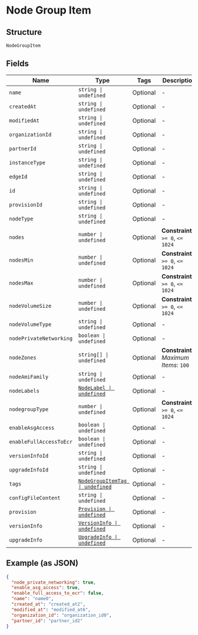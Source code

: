 
# Node Group Item

## Structure

`NodeGroupItem`

## Fields

| Name | Type | Tags | Description |
|  --- | --- | --- | --- |
| `name` | `string \| undefined` | Optional | - |
| `createdAt` | `string \| undefined` | Optional | - |
| `modifiedAt` | `string \| undefined` | Optional | - |
| `organizationId` | `string \| undefined` | Optional | - |
| `partnerId` | `string \| undefined` | Optional | - |
| `instanceType` | `string \| undefined` | Optional | - |
| `edgeId` | `string \| undefined` | Optional | - |
| `id` | `string \| undefined` | Optional | - |
| `provisionId` | `string \| undefined` | Optional | - |
| `nodeType` | `string \| undefined` | Optional | - |
| `nodes` | `number \| undefined` | Optional | **Constraints**: `>= 0`, `<= 1024` |
| `nodesMin` | `number \| undefined` | Optional | **Constraints**: `>= 0`, `<= 1024` |
| `nodesMax` | `number \| undefined` | Optional | **Constraints**: `>= 0`, `<= 1024` |
| `nodeVolumeSize` | `number \| undefined` | Optional | **Constraints**: `>= 0`, `<= 1024` |
| `nodeVolumeType` | `string \| undefined` | Optional | - |
| `nodePrivateNetworking` | `boolean \| undefined` | Optional | - |
| `nodeZones` | `string[] \| undefined` | Optional | **Constraints**: *Maximum Items*: `100` |
| `nodeAmiFamily` | `string \| undefined` | Optional | - |
| `nodeLabels` | [`NodeLabel \| undefined`](../../doc/models/node-label.md) | Optional | - |
| `nodegroupType` | `number \| undefined` | Optional | **Constraints**: `>= 0`, `<= 1024` |
| `enableAsgAccess` | `boolean \| undefined` | Optional | - |
| `enableFullAccessToEcr` | `boolean \| undefined` | Optional | - |
| `versionInfoId` | `string \| undefined` | Optional | - |
| `upgradeInfoId` | `string \| undefined` | Optional | - |
| `tags` | [`NodeGroupItemTag \| undefined`](../../doc/models/node-group-item-tag.md) | Optional | - |
| `configFileContent` | `string \| undefined` | Optional | - |
| `provision` | [`Provision \| undefined`](../../doc/models/provision.md) | Optional | - |
| `versionInfo` | [`VersionInfo \| undefined`](../../doc/models/version-info.md) | Optional | - |
| `upgradeInfo` | [`UpgradeInfo \| undefined`](../../doc/models/upgrade-info.md) | Optional | - |

## Example (as JSON)

```json
{
  "node_private_networking": true,
  "enable_asg_access": true,
  "enable_full_access_to_ecr": false,
  "name": "name0",
  "created_at": "created_at2",
  "modified_at": "modified_at6",
  "organization_id": "organization_id0",
  "partner_id": "partner_id2"
}
```

